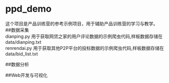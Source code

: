 # ppd_demo
这个项目是产品训练营的参考示例项目，用于辅助产品训练营的学习与教学。
<br>
##数据采集
<br>
dianping.py  用于获取网贷之家的用户评论数据的示例爬虫代码,样板数据存储在data/dianping.txt
<br>
renrendai.py 用于获取其他P2P平台的投标数据的示例爬虫代码,样板数据存储在data/bid_list.txt

##数据分析
<br>

##Web开发与可视化

